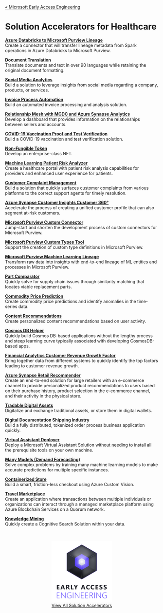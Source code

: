 [&laquo; Microsoft Early Access Engineering](https://github.com/microsoft/early-access-engineering/)

# Solution Accelerators for Healthcare

**[Azure Databricks to Microsoft Purview Lineage](https://github.com/microsoft/Purview-ADB-Lineage-Solution-Accelerator)**<br/>
Create a connector that will transfer lineage metadata from Spark operations in Azure Databricks to Microsoft Purview.

**[Document Translation](https://github.com/microsofttranslator/documenttranslation)**<br/>
Translate documents and text in over 90 languages while retaining the original document formatting.

**[Social Media Analytics](https://github.com/microsoft/Azure-Social-Media-Analytics-Solution-Accelerator)**<br/>
Build a solution to leverage insights from social media regarding a company, products, or services.

**[Invoice Process Automation](https://github.com/microsoft/Azure-Invoice-Process-Automation-Solution-Accelerator)**<br/>
Build an automated invoice processing and analysis solution.

**[Relationship Mesh with MGDC and Azure Synapse Analytics](https://github.com/microsoft/Relationship-Mesh-Solution-Accelerator-with-MGDC-and-Azure-Synapse-Analytics)**<br/>
Develop a dashboard that provides information on the relationships between sellers and accounts.

**[COVID-19 Vaccination Proof and Test Verification](https://github.com/microsoft/Azure-Solution-Accelerator-to-automate-COVID-19-Vaccination-Proof-and-Test-Verification-Forms)**<br/>
Build a COVID-19 vaccination and test verification solution.

**[Non-Fungible Token](https://github.com/microsoft/Azure-Non-Fungible-Token-Solution-Accelerator)**<br/>
Develop an enterprise-class NFT.

**[Machine Learning Patient Risk Analyzer](https://github.com/microsoft/Machine-Learning-Patient-Risk-Analyzer-SA)**<br/>
Create a healthcare portal with patient risk analysis capabilities for providers and enhanced user experience for patients.

**[Customer Complaint Management](https://github.com/microsoft/Azure-Solution-Accelerator-Customer-Complaint-Management)**<br/>
Build a solution that quickly surfaces customer complaints from various platforms to the correct support agents for timely resolution.

**[Azure Synapse Customer Insights Customer 360&deg;](https://github.com/microsoft/Azure-Synapse-Customer-Insights-Customer360-Solution-Accelerator)**<br/>
Accelerate the process of creating a unified customer profile that can also segment at-risk customers.

**[Microsoft Purview Custom Connector](https://github.com/microsoft/Purview-Custom-Connector-Solution-Accelerator)**<br/>
Jump-start and shorten the development process of custom connectors for Microsoft Purview.

**[Microsoft Purview Custom Types Tool](https://github.com/microsoft/Purview-Custom-Types-Tool-Solution-Accelerator)**<br/>
Support the creation of custom type definitions in Microsoft Purview.

**[Microsoft Purview Machine Learning Lineage](https://github.com/microsoft/Purview-Machine-Learning-Lineage-Solution-Accelerator)**<br/>
Transform raw data into insights with end-to-end lineage of ML entities and processes in Microsoft Purview.

**[Part Comparator](https://github.com/microsoft/Azure-Synapse-Solution-Accelerator--Part-Comparator)**<br/>
Quickly solve for supply chain issues through similarity matching that locates viable replacement parts.

**[Commodity Price Prediction](https://github.com/microsoft/Azure-Synapse-Solution-Accelerator-Commodity-Price-Prediction)**<br/>
Create commodity price predictions and identify anomalies in the time-series data.

**[Content Recommendations](https://github.com/microsoft/Azure-Synapse-Content-Recommendations-Solution-Accelerator)**<br/>
Create personalized content recommendations based on user activity.

**[Cosmos DB Helper](https://github.com/microsoft/CosmosDB-Solution-Accelerator-CosmosDB-Helper)**<br/>
Quickly build Cosmos DB-based applications without the lengthy process and steep learning curve typically associated with developing CosmosDB-based apps.

**[Financial Analytics Customer Revenue Growth Factor](https://github.com/microsoft/Azure-Synapse-Solution-Accelerator-Financial-Analytics-Customer-Revenue-Growth-Factor)**<br/>
Bring together data from different systems to quickly identify the top factors leading to customer revenue growth.

**[Azure Synapse Retail Recommender](https://github.com/microsoft/Azure-Synapse-Retail-Recommender-Solution-Accelerator)**<br/>
Create an end-to-end solution for large retailers with an e-commerce channel to provide personalized product recommendations to users based on their purchase history, product selection in the e-commerce channel, and their activity in the physical store.

**[Tradable Digital Assets](https://github.com/microsoft/Tradable-Digital-Assets-Solution-Accelerator)**<br/>
Digitalize and exchange traditional assets, or store them in digital wallets.

**[Digital Documentation Shipping Industry](https://github.com/microsoft/Digital-Documentation-Shipping-Industry-Solution-Accelerator)**<br/>
Build a fully distributed, tokenized order process business application quickly.

**[Virtual Assistant Deployer](https://github.com/microsoft/Virtual-Assistant-Deployer)**<br/>
Deploy a Microsoft Virtual Assistant Solution without needing to install all the prerequisite tools on your own machine.

**[Many Models (Demand Forecasting)](https://github.com/microsoft/solution-accelerator-many-models)**<br/>
Solve complex problems by training many machine learning models to make accurate predictions for multiple specific instances.

**[Containerized Store](https://github.com/microsoft/solution-accelerator-containerized-store)**<br/>
Build a smart, friction-less checkout using Azure Custom Vision.

**[Travel Marketplace](https://github.com/microsoft/Marketplace_Blockchain_Solution_Accelerator)**<br/>
Create an application where transactions between multiple individuals or organizations can interact through a managed marketplace platform using Azure Blockchain Services on a Quorum network.

**[Knowledge Mining](https://github.com/Azure-Samples/azure-search-knowledge-mining)**<br/>
Quickly create a Cognitive Search Solution within your data.

<div align="center">
  <br/><br/>
  <a href="https://github.com/microsoft/early-access-engineering/">
    <img src="../docs/assets/eae-logo-stack.png?raw=true" alt="Early Access Engineering" width="200" />
  </a>
  <br/>
  <a href="https://github.com/microsoft/early-access-engineering/">View All Solution Accelerators</a>
  <br/>
</div>
